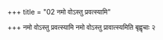 +++
title = "02 नमो वोऽस्तु प्रवत्स्यामि"

+++
नमो वोऽस्तु प्रवत्स्यामि नमो वोऽस्तु प्रावात्स्यमिति बृह्वृचाः २